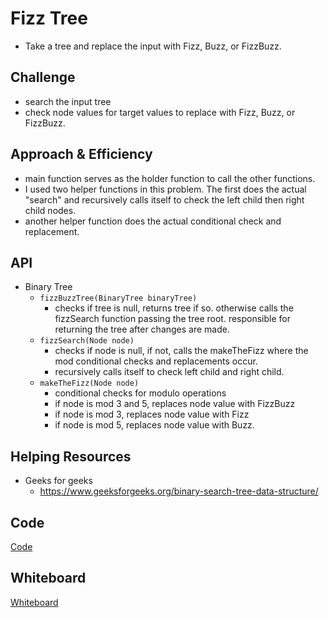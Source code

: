 # Fizz Tree
- Take a tree and replace the input with Fizz, Buzz, or FizzBuzz. 


## Challenge
- search the input tree
- check node values for target values to replace with Fizz, Buzz, or FizzBuzz.

## Approach & Efficiency
- main function serves as the holder function to call the other functions.
- I used two helper functions in this problem. The first does the actual "search" and recursively calls itself to check the left child then right child nodes.
- another helper function does the actual conditional check and replacement. 

## API
- Binary Tree
  - ```fizzBuzzTree(BinaryTree binaryTree)```
    - checks if tree is null, returns tree if so. otherwise calls the fizzSearch function passing the tree root. responsible for returning the tree after changes are made. 
  - ```fizzSearch(Node node)```
    - checks if node is null, if not, calls the makeTheFizz where the mod conditional checks and replacements occur.
    - recursively calls itself to check left child and right child.
  - ```makeTheFizz(Node node)```
    - conditional checks for modulo operations
    - if node is mod 3 and 5, replaces node value with FizzBuzz
    - if node is mod 3, replaces node value with Fizz
    - if node is mod 5, replaces node value with Buzz. 


## Helping Resources
- Geeks for geeks
    - https://www.geeksforgeeks.org/binary-search-tree-data-structure/
 

## Code
[Code](../../src/main/java/code401Challenges/FizzBuzzTree)

## Whiteboard
[Whiteboard](../img/fizzTreeWB.jpg)